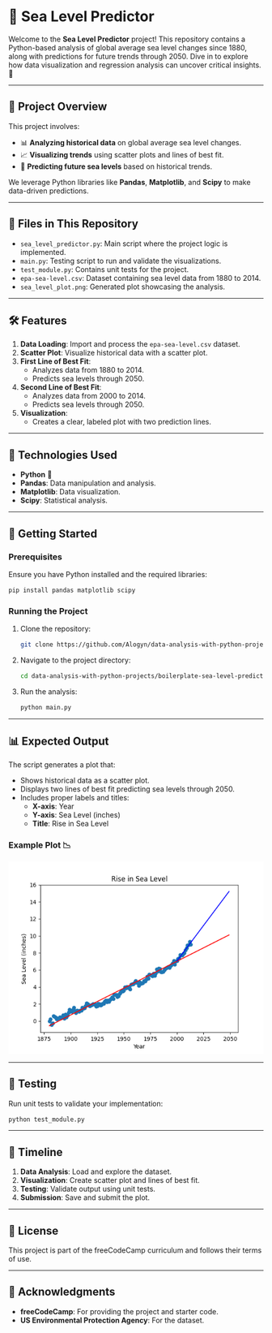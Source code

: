 # 🌊 Sea Level Predictor

Welcome to the **Sea Level Predictor** project! This repository contains a Python-based analysis of global average sea level changes since 1880, along with predictions for future trends through 2050. Dive in to explore how data visualization and regression analysis can uncover critical insights. 🚀

---

## 📖 Project Overview

This project involves:
- 📊 **Analyzing historical data** on global average sea level changes.
- 📈 **Visualizing trends** using scatter plots and lines of best fit.
- 🔮 **Predicting future sea levels** based on historical trends.

We leverage Python libraries like **Pandas**, **Matplotlib**, and **Scipy** to make data-driven predictions.

---

## 📂 Files in This Repository

- `sea_level_predictor.py`: Main script where the project logic is implemented.
- `main.py`: Testing script to run and validate the visualizations.
- `test_module.py`: Contains unit tests for the project.
- `epa-sea-level.csv`: Dataset containing sea level data from 1880 to 2014.
- `sea_level_plot.png`: Generated plot showcasing the analysis.

---

## 🛠️ Features

1. **Data Loading**: Import and process the `epa-sea-level.csv` dataset.
2. **Scatter Plot**: Visualize historical data with a scatter plot.
3. **First Line of Best Fit**:
   - Analyzes data from 1880 to 2014.
   - Predicts sea levels through 2050.
4. **Second Line of Best Fit**:
   - Analyzes data from 2000 to 2014.
   - Predicts sea levels through 2050.
5. **Visualization**:
   - Creates a clear, labeled plot with two prediction lines.

---

## 🧰 Technologies Used

- **Python** 🐍
- **Pandas**: Data manipulation and analysis.
- **Matplotlib**: Data visualization.
- **Scipy**: Statistical analysis.

---

## 🚀 Getting Started

### Prerequisites

Ensure you have Python installed and the required libraries:
```bash
pip install pandas matplotlib scipy
```

### Running the Project

1. Clone the repository:
   ```bash
   git clone https://github.com/Alogyn/data-analysis-with-python-projects
   ```

2. Navigate to the project directory:
   ```bash
   cd data-analysis-with-python-projects/boilerplate-sea-level-predictor
   ```

3. Run the analysis:
   ```bash
   python main.py
   ```

---

## 📊 Expected Output

The script generates a plot that:
- Shows historical data as a scatter plot.
- Displays two lines of best fit predicting sea levels through 2050.
- Includes proper labels and titles:
  - **X-axis**: Year
  - **Y-axis**: Sea Level (inches)
  - **Title**: Rise in Sea Level

### Example Plot 📉
![Sea Level Plot](sea_level_plot.png)

---

## 🧪 Testing

Run unit tests to validate your implementation:
```bash
python test_module.py
```

---

## 📅 Timeline

1. **Data Analysis**: Load and explore the dataset.
2. **Visualization**: Create scatter plot and lines of best fit.
3. **Testing**: Validate output using unit tests.
4. **Submission**: Save and submit the plot.

---

## 📜 License

This project is part of the freeCodeCamp curriculum and follows their terms of use.

---

## 🤝 Acknowledgments

- **freeCodeCamp**: For providing the project and starter code.
- **US Environmental Protection Agency**: For the dataset.